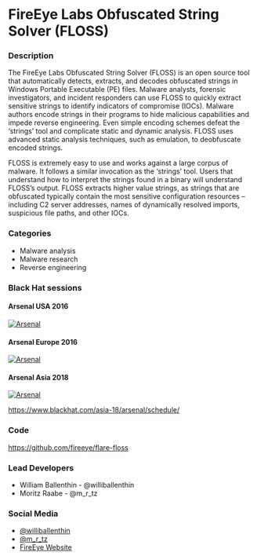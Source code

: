 # FireEye Labs Obfuscated String Solver (FLOSS)

### Description
The FireEye Labs Obfuscated String Solver (FLOSS) is an open source tool that automatically detects, extracts, and decodes obfuscated strings in Windows Portable Executable (PE) files. Malware analysts, forensic investigators, and incident responders can use FLOSS to quickly extract sensitive strings to identify indicators of compromise (IOCs). Malware authors encode strings in their programs to hide malicious capabilities and impede reverse engineering. Even simple encoding schemes defeat the ‘strings’ tool and complicate static and dynamic analysis. FLOSS uses advanced static analysis techniques, such as emulation, to deobfuscate encoded strings.

FLOSS is extremely easy to use and works against a large corpus of malware. It follows a similar invocation as the ‘strings’ tool. Users that understand how to interpret the strings found in a binary will understand FLOSS’s output. FLOSS extracts higher value strings, as strings that are obfuscated typically contain the most sensitive configuration resources – including C2 server addresses, names of dynamically resolved imports, suspicious file paths, and other IOCs.

### Categories
* Malware analysis
* Malware research
* Reverse engineering

### Black Hat sessions
#### Arsenal USA 2016
[![Arsenal](https://raw.githubusercontent.com/toolswatch/badges/master/arsenal/usa/2016.svg)](https://www.toolswatch.org/2016/06/the-black-hat-arsenal-usa-2016-remarkable-line-up/)

#### Arsenal Europe 2016
[![Arsenal](https://raw.githubusercontent.com/toolswatch/badges/master/arsenal/europe/2016.svg)](https://www.toolswatch.org/2016/09/the-black-hat-arsenal-europe-2016-line-up/)

#### Arsenal Asia 2018
[![Arsenal](https://raw.githubusercontent.com/toolswatch/badges/master/arsenal/asia/2018.svg)](https://www.toolswatch.org/2018/01/black-hat-arsenal-asia-2018-great-lineup/)

https://www.blackhat.com/asia-18/arsenal/schedule/

### Code 
https://github.com/fireeye/flare-floss

### Lead Developers
* William Ballenthin - @williballenthin
* Moritz Raabe - @m_r_tz

### Social Media 
* [@williballenthin](https://twitter.com/williballenthin)
* [@m_r_tz](https://twitter.com/m_r_tz)
* [FireEye Website](https://www.fireeye.com/) 

